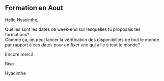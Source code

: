 ## Formation en Aout



Hello Hyacinthe,  
  
Quelles sont les dates de week-end sur lesquelles tu proposais tes formations?  
Comme ça, on peut lancer la vérification des disponibilités de tout le monde
par rapport à ces dates pour en fixer une qui aille à tout le monde?  
  
Encore merci!  
  
Bise  
  
Hyacinthe



